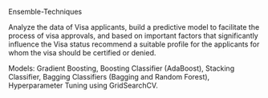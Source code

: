 Ensemble-Techniques


Analyze the data of Visa applicants, build a predictive model to facilitate the process of visa approvals, and based on important factors that significantly influence the Visa status recommend a suitable profile for the applicants for whom the visa should be certified or denied.

Models: Gradient Boosting, Boosting Classifier (AdaBoost), Stacking Classifier, Bagging Classifiers (Bagging and Random Forest), Hyperparameter Tuning using GridSearchCV.
